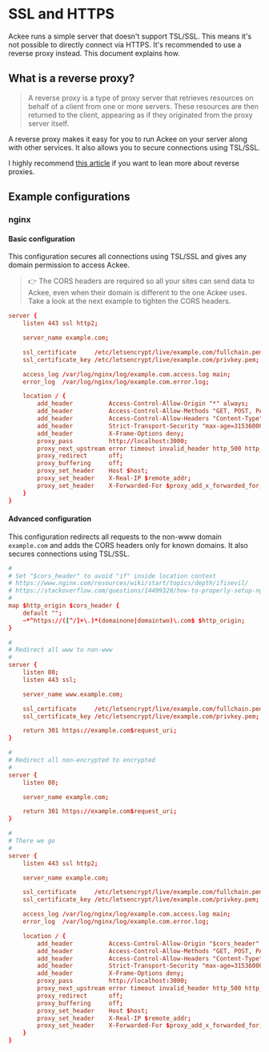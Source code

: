 # SSL and HTTPS

Ackee runs a simple server that doesn't support TSL/SSL. This means it's not possible to directly connect via HTTPS. It's recommended to use a reverse proxy instead. This document explains how.

## What is a reverse proxy?

> A reverse proxy is a type of proxy server that retrieves resources on behalf of a client from one or more servers. These resources are then returned to the client, appearing as if they originated from the proxy server itself.

A reverse proxy makes it easy for you to run Ackee on your server along with other services. It also allows you to secure connections using TSL/SSL.

I highly recommend [this article](https://medium.com/intrinsic/why-should-i-use-a-reverse-proxy-if-node-js-is-production-ready-5a079408b2ca) if you want to lean more about reverse proxies.

## Example configurations

### nginx

#### Basic configuration

This configuration secures all connections using TSL/SSL and gives any domain permission to access Ackee.

> 👉 The CORS headers are required so all your sites can send data to Ackee, even when their domain is different to the one Ackee uses. Take a look at the next example to tighten the CORS headers.

```conf
server {
    listen 443 ssl http2;

    server_name example.com;

    ssl_certificate     /etc/letsencrypt/live/example.com/fullchain.pem;
    ssl_certificate_key /etc/letsencrypt/live/example.com/privkey.pem;

    access_log /var/log/nginx/log/example.com.access.log main;
    error_log  /var/log/nginx/log/example.com.error.log;

    location / {
        add_header          Access-Control-Allow-Origin "*" always;
        add_header          Access-Control-Allow-Methods "GET, POST, PATCH, OPTIONS" always;
        add_header          Access-Control-Allow-Headers "Content-Type" always;
        add_header          Strict-Transport-Security "max-age=31536000" always;
        add_header          X-Frame-Options deny;
        proxy_pass          http://localhost:3000;
        proxy_next_upstream error timeout invalid_header http_500 http_502 http_503 http_504;
        proxy_redirect      off;
        proxy_buffering     off;
        proxy_set_header    Host $host;
        proxy_set_header    X-Real-IP $remote_addr;
        proxy_set_header    X-Forwarded-For $proxy_add_x_forwarded_for;
    }
}
```

#### Advanced configuration

This configuration redirects all requests to the non-www domain `example.com` and adds the CORS headers only for known domains. It also secures connections using TSL/SSL.

```conf
#
# Set "$cors_header" to avoid "if" inside location context
# https://www.nginx.com/resources/wiki/start/topics/depth/ifisevil/
# https://stackoverflow.com/questions/14499320/how-to-properly-setup-nginx-access-control-allow-origin-into-response-header-bas
#
map $http_origin $cors_header {
    default "";
    ~*^https://([^/]+\.)*(domainone|domaintwo)\.com$ $http_origin;
}

#
# Redirect all www to non-www
#
server {
    listen 80;
    listen 443 ssl;

    server_name www.example.com;

    ssl_certificate     /etc/letsencrypt/live/example.com/fullchain.pem;
    ssl_certificate_key /etc/letsencrypt/live/example.com/privkey.pem;

    return 301 https://example.com$request_uri;
}

#
# Redirect all non-encrypted to encrypted
#
server {
    listen 80;

    server_name example.com;

    return 301 https://example.com$request_uri;
}

#
# There we go
#
server {
    listen 443 ssl http2;

    server_name example.com;

    ssl_certificate     /etc/letsencrypt/live/example.com/fullchain.pem;
    ssl_certificate_key /etc/letsencrypt/live/example.com/privkey.pem;

    access_log /var/log/nginx/log/example.com.access.log main;
    error_log  /var/log/nginx/log/example.com.error.log;

    location / {
        add_header          Access-Control-Allow-Origin "$cors_header" always;
        add_header          Access-Control-Allow-Methods "GET, POST, PATCH, OPTIONS" always;
        add_header          Access-Control-Allow-Headers "Content-Type" always;
        add_header          Strict-Transport-Security "max-age=31536000" always;
        add_header          X-Frame-Options deny;
        proxy_pass          http://localhost:3000;
        proxy_next_upstream error timeout invalid_header http_500 http_502 http_503 http_504;
        proxy_redirect      off;
        proxy_buffering     off;
        proxy_set_header    Host $host;
        proxy_set_header    X-Real-IP $remote_addr;
        proxy_set_header    X-Forwarded-For $proxy_add_x_forwarded_for;
    }
}
```
